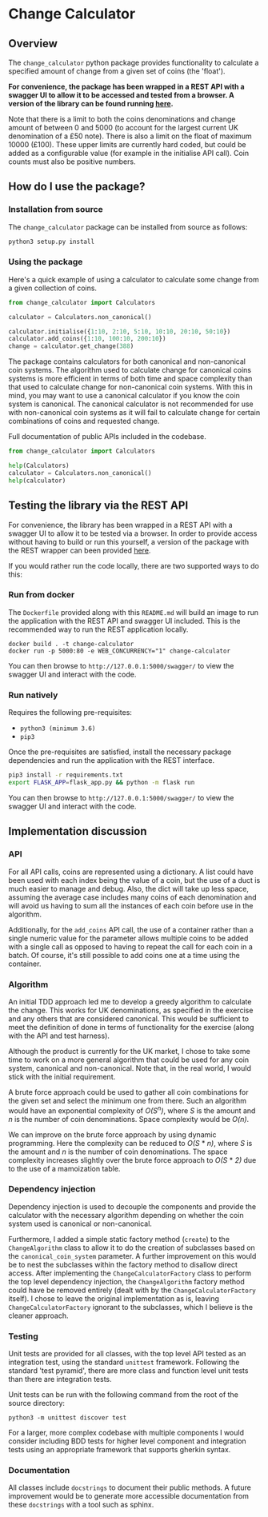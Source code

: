 # Change Calculator

## Overview

The `change_calculator` python package provides functionality to calculate a specified
amount of change from a given set of coins (the 'float').

**For convenience, the package has been wrapped in a REST API with a swagger UI to allow
it to be accessed and tested from a browser. A version of the library can be found running
[here](https://oracle-vending.nw.r.appspot.com/swagger/).**

Note that there is a limit to both the coins denominations and change amount of between
0 and 5000 (to account for the largest current UK denomination of a £50 note). There is also
a limit on the float of maximum 10000 (£100). These upper limits are currently hard coded, but
could be added as a configurable value (for example in the initialise API call). Coin counts
must also be positive numbers.

## How do I use the package?

### Installation from source

The `change_calculator` package can be installed from source as follows:

```bash
python3 setup.py install
```

### Using the package

Here's a quick example of using a calculator to calculate some change from a given
collection of coins.

```python
from change_calculator import Calculators

calculator = Calculators.non_canonical()

calculator.initialise({1:10, 2:10, 5:10, 10:10, 20:10, 50:10})
calculator.add_coins({1:10, 100:10, 200:10})
change = calculator.get_change(388)
```

The package contains calculators for both canonical and non-canonical coin systems.
The algorithm used to calculate change for canonical coins systems is more efficient
in terms of both time and space complexity than that used to calculate change for
non-canonical coin systems. With this in mind, you may want to use a canonical calculator
if you know the coin system is canonical. The canonical calculator is not recommended
for use with non-canonical coin systems as it will fail to calculate change for certain
combinations of coins and requested change.

Full documentation of public APIs included in the codebase.

```python
from change_calculator import Calculators

help(Calculators)
calculator = Calculators.non_canonical()
help(calculator)
```

## Testing the library via the REST API

For convenience, the library has been wrapped in a REST API with a swagger UI to allow it
to be tested via a browser. In order to provide access without having to build or run
this yourself, a version of the package with the REST wrapper can been provided
[here](https://oracle-vending.nw.r.appspot.com/swagger/).

If you would rather run the code locally, there are two supported ways to do this:

### Run from docker

The `Dockerfile` provided along with this `README.md` will build an image to run the
application with the REST API and swagger UI included. This is the recommended way
to run the REST application locally.

```
docker build . -t change-calculator
docker run -p 5000:80 -e WEB_CONCURRENCY="1" change-calculator
```

You can then browse to `http://127.0.0.1:5000/swagger/` to view the swagger UI and
interact with the code.

### Run natively

Requires the following pre-requisites:

* `python3 (minimum 3.6)`
* `pip3`

Once the pre-requisites are satisfied, install the necessary package dependencies
and run the application with the REST interface.

```bash
pip3 install -r requirements.txt
export FLASK_APP=flask_app.py && python -m flask run
```

You can then browse to `http://127.0.0.1:5000/swagger/` to view the swagger UI and
interact with the code.

## Implementation discussion

### API

For all API calls, coins are represented using a dictionary. A list could have been used
with each index being the value of a coin, but the use of a duct is much easier to manage
and debug. Also, the dict will take up less space, assuming the average case includes
many coins of each denomination and will avoid us having to sum all the instances of each
coin before use in the algorithm.

Additionally, for the `add_coins` API call, the use of a container rather than a single
numeric value for the parameter allows multiple coins to be added with a single call as
opposed to having to repeat the call for each coin in a batch. Of course, it's still
possible to add coins one at a time using the container.

### Algorithm

An initial TDD approach led me to develop a greedy algorithm to calculate the change.
This works for UK denominations, as specified in the exercise and any others that are
considered canonical. This would be sufficient to meet the definition of done in terms of
functionality for the exercise (along with the API and test harness).

Although the product is currently for the UK market, I chose to take some time to work on
a more general algorithm that could be used for any coin system, canonical and non-canonical.
Note that, in the real world, I would stick with the initial requirement.

A brute force approach could be used to gather all coin combinations for the given set and
select the minimum one from there. Such an algorithm would have an exponential complexity of
*O(S<sup>n</sup>)*, where *S* is the amount and *n* is the number of coin denominations.
Space complexity would be *O(n)*.

We can improve on the brute force approach by using dynamic programming. Here the complexity
can be reduced to *O(S* * *n)*, where *S* is the amount and *n* is the number of coin
denominations. The space complexity increases slightly over the brute force approach to
*O(S* * *2)* due to the use of a mamoization table.

### Dependency injection

Dependency injection is used to decouple the components and provide the calculator with
the necessary algorithm depending on whether the coin system used is canonical or
non-canonical.

Furthermore, I added a simple static factory method (`create`) to the `ChangeAlgorithm`
class to allow it to do the creation of subclasses based on the `canonical_coin_system`
parameter. A further improvement on this would be to nest the subclasses within the
factory method to disallow direct access. After implementing the
`ChangeCalculatorFactory` class to perform the top level dependency injection, the
`ChangeAlgorithm` factory method could have be removed entirely (dealt with by the
`ChangeCalculatorFactory` itself). I chose to leave the original implementation as is,
leaving `ChangeCalculatorFactory` ignorant to the subclasses, which I believe is the
cleaner approach.

### Testing

Unit tests are provided for all classes, with the top level API tested as an integration
test, using the standard `unittest` framework. Following the standard 'test pyramid',
there are more class and function level unit tests than there are integration tests.

Unit tests can be run with the following command from the root of the source directory:

```python3 -m unittest discover test```

For a larger, more complex codebase with multiple components I would consider including
BDD tests for higher level component and integration tests using an appropriate framework
that supports gherkin syntax.

### Documentation

All classes include `docstrings` to document their public methods. A future improvement
would be to generate more accessible documentation from these `docstrings` with a tool such
as sphinx.